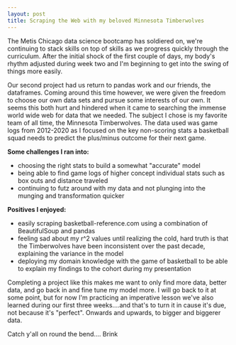 ```yaml
---
layout: post
title: Scraping the Web with my beloved Minnesota Timberwolves
---
```


The Metis Chicago data science bootcamp has soldiered on, we're continuing to stack skills on top of skills as we progress quickly through the curriculum.  After the initial shock of the first couple of days, my body's rhythm adjusted during week two and I'm beginning to get into the swing of things more easily.

Our second project had us return to pandas work and our friends, the dataframes. Coming around this time however, we were given the freedom to choose our own data sets and pursue some interests of our own.  It seems this both hurt and hindered when it came to searching the immense world wide web for data that we needed. The subject I chose is my favorite team of all time, the Minnesota Timberwolves. The data used was game logs from 2012-2020 as I focused on the key non-scoring stats a basketball squad needs to predict the plus/minus outcome for their next game.

**Some challenges I ran into:**
* choosing the right stats to build a somewhat "accurate" model
* being able to find game logs of higher concept individual stats such as box outs and distance traveled
* continuing to futz around with my data and not plunging into the munging and transformation quicker

**Positives I enjoyed:**
* easily scraping basketball-reference.com using a combination of BeautifulSoup and pandas
* feeling sad about my r^2 values until realizing the cold, hard truth is that the Timberwolves have been inconsistent over the past decade, explaining the variance in the model
* deploying my domain knowledge with the game of basketball to be able to explain my findings to the cohort during my presentation


Completing a project like this makes me want to only find more data, better data, and go back in and fine tune my model more. I will go back to it at some point, but for now I'm practicing an imperative lesson we've also learned during our first three weeks....and that's to turn it in cause it's due, not because it's "perfect". Onwards and upwards, to bigger and biggerer data.

Catch y'all on round the bend....
Brink
